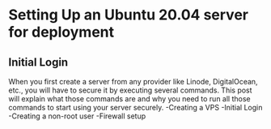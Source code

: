 # Setting Up an Ubuntu 20.04 server for deployment
## Initial Login
When you first create a server from any provider like Linode, DigitalOcean, etc., you will have to secure it by executing several commands. This post will explain what those commands are and why you need to run all those commands to start using your server securely.
-Creating a VPS
-Initial Login 
-Creating a non-root user
-Firewall setup
